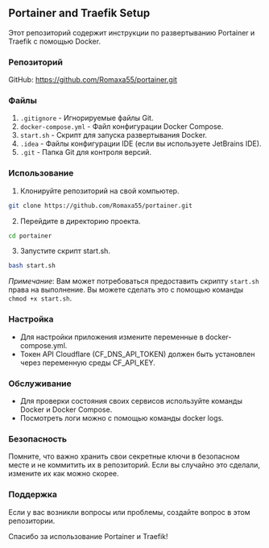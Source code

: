 ## Portainer and Traefik Setup

Этот репозиторий содержит инструкции по развертыванию Portainer и Traefik с помощью Docker.

### Репозиторий

GitHub: https://github.com/Romaxa55/portainer.git

### Файлы

1. `.gitignore` - Игнорируемые файлы Git.
2. `docker-compose.yml` - Файл конфигурации Docker Compose.
3. `start.sh` - Скрипт для запуска развертывания Docker.
4. `.idea` - Файлы конфигурации IDE (если вы используете JetBrains IDE).
5. `.git` - Папка Git для контроля версий.

### Использование

1. Клонируйте репозиторий на свой компьютер.

```bash
git clone https://github.com/Romaxa55/portainer.git
```

2. Перейдите в директорию проекта.

```bash
cd portainer
```

3. Запустите скрипт start.sh.

```bash
bash start.sh
```

*Примечание*: Вам может потребоваться предоставить скрипту `start.sh` права на выполнение. Вы можете сделать это с помощью команды `chmod +x start.sh`.

### Настройка
- Для настройки приложения измените переменные в docker-compose.yml.
- Токен API Cloudflare (CF_DNS_API_TOKEN) должен быть установлен через переменную среды CF_API_KEY.

### Обслуживание
- Для проверки состояния своих сервисов используйте команды Docker и Docker Compose.
- Посмотреть логи можно с помощью команды docker logs.

### Безопасность
Помните, что важно хранить свои секретные ключи в безопасном месте и не коммитить их в репозиторий. Если вы случайно это сделали, измените их как можно скорее.

### Поддержка
Если у вас возникли вопросы или проблемы, создайте вопрос в этом репозитории.

Спасибо за использование Portainer и Traefik!
